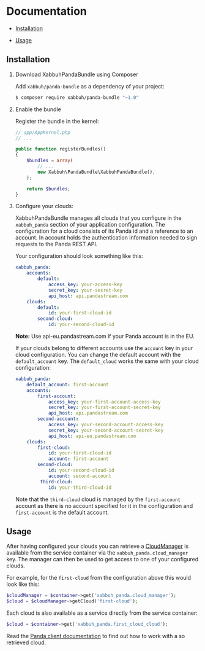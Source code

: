 Documentation
=============

- [Installation](#installation)

- [Usage](#usage)

Installation
------------

1. Download XabbuhPandaBundle using Composer

    Add ``xabbuh/panda-bundle`` as a dependency of your project:

    ```bash
    $ composer require xabbuh/panda-bundle "~1.0"
    ```

1. Enable the bundle

    Register the bundle in the kernel:

    ```php
    // app/AppKernel.php
    // ...

    public function registerBundles()
    {
        $bundles = array(
            // ...
            new Xabbuh\PandaBundle\XabbuhPandaBundle(),
        );

        return $bundles;
    }
    ```

1. Configure your clouds:

    XabbuhPandaBundle manages all clouds that you configure in the ``xabbuh_panda``
    section of your application configuration. The configuration for a cloud
    consists of its Panda id and a reference to an account. In account holds
    the authentication information needed to sign requests to the Panda REST
    API.

    Your configuration should look something like this:

    ```yaml
    xabbuh_panda:
        accounts:
            default:
                access_key: your-access-key
                secret_key: your-secret-key
                api_host: api.pandastream.com
        clouds:
            default:
                id: your-first-cloud-id
            second-cloud:
                id: your-second-cloud-id
    ```

    **Note:** Use api-eu.pandastream.com if your Panda account is in the EU.

    If your clouds belong to different accounts use the ``account`` key in
    your cloud configuration. You can change the default account with the
    ``default_account`` key. The ``default_cloud`` works the same with your
    cloud configuration:

    ```yaml
    xabbuh_panda:
        default_account: first-account
        accounts:
            first-account:
                access_key: your-first-account-access-key
                secret_key: your-first-account-secret-key
                api_host: api.pandastream.com
            second-account:
                access_key: your-second-account-access-key
                secret_key: your-second-account-secret-key
                api_host: api-eu.pandastream.com
        clouds:
            first-cloud:
                id: your-first-cloud-id
                account: first-account
            second-cloud:
                id: your-second-cloud-id
                account: second-account
             third-cloud:
                id: your-third-cloud-id
    ```

    Note that the `third-cloud` cloud is managed by the `first-account`
    account as there is no account specified for it in the configuration
    and `first-account` is the default account.

Usage
-----

After having configured your clouds you can retrieve a
[CloudManager](https://github.com/xabbuh/panda-client/blob/master/src/Api/CloudManagerInterface.php)
is available from the service container via the ``xabbuh_panda.cloud_manager``
key. The manager can then be used to get access to one of your configured clouds.

For example, for the ``first-cloud`` from the configuration above this would
look like this:

```php
$cloudManager = $container->get('xabbuh_panda.cloud_manager');
$cloud = $cloudManager->getCloud('first-cloud');
```

Each cloud is also available as a service directly from the service container:

```php
$cloud = $container->get('xabbuh_panda.first_cloud_cloud');
```

Read the [Panda client documentation](https://github.com/xabbuh/panda-client/blob/master/doc/usage.md#api-methods)
to find out how to work with a so retrieved cloud.

